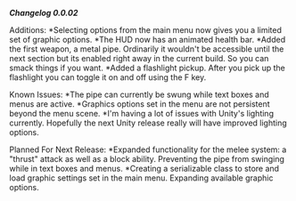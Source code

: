 ***Changelog 0.0.02***

Additions:
*Selecting options from the main menu now gives you a limited set of graphic options.
*The HUD now has an animated health bar.
*Added the first weapon, a metal pipe. Ordinarily it wouldn't be accessible until the next section but its enabled right away in the current build.
So you can smack things if you want.
*Added a flashlight pickup. After you pick up the flashlight you can toggle it on and off using the F key.

Known Issues:
*The pipe can currently be swung while text boxes and menus are active.
*Graphics options set in the menu are not persistent beyond the menu scene.
*I'm having a lot of issues with Unity's lighting currently. Hopefully the next Unity release really will have improved lighting options.

Planned For Next Release:
*Expanded functionality for the melee system: a "thrust" attack as well as a block ability. Preventing the pipe from swinging while in text boxes and menus.
*Creating a serializable class to store and load graphic settings set in the main menu. Expanding available graphic options.
